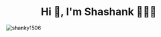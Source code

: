 <h1 align="center">Hi 👋, I'm Shashank 👨🏻‍💻 </h1>

<!--
**shanky1506/shanky1506** is a ✨ _special_ ✨ repository because its `README.md` (this file) appears on your GitHub profile.

Here are some ideas to get you started:

- 🔭 I’m currently working on ...
- 🌱 I’m currently learning ...
- 👯 I’m looking to collaborate on ...
- 🤔 I’m looking for help with ...
- 💬 Ask me about ...
- 📫 How to reach me: ...
- 😄 Pronouns: ...
- ⚡ Fun fact: ...
-->

<p><img align="left" src="https://github-readme-stats.vercel.app/api/top-langs?username=shanky1506&show_icons=true&locale=en&layout=compact" alt="shanky1506" /></p>
